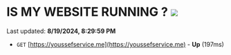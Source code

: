 # IS MY WEBSITE RUNNING ? [![](https://img.shields.io/static/v1?label=Sponsor&message=%E2%9D%A4&logo=GitHub&color=%23fe8e86)](https://github.com/sponsors/Youssef-Lehmam)

Last updated: **8/19/2024, 8:29:59 PM**

- `GET` [https://youssefservice.me](https://youssefservice.me) - **Up** (197ms)
